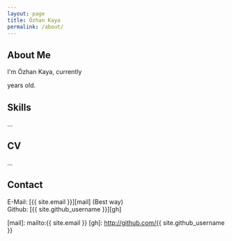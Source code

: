 ```yaml
---
layout: page
title: Özhan Kaya
permalink: /about/
---
```


## About Me
I'm Özhan Kaya, currently 
<script>
	var year = new Date();
	document.write(year.getFullYear()-1991);
</script> 
years old.

## Skills
...

## CV
...

## Contact
E-Mail: [{{  site.email  }}][mail] (Best way)  
Github: [{{ site.github_username }}][gh]

[mail]:   		mailto:{{ site.email }}
[gh]: 			http://github.com/{{ site.github_username }}
